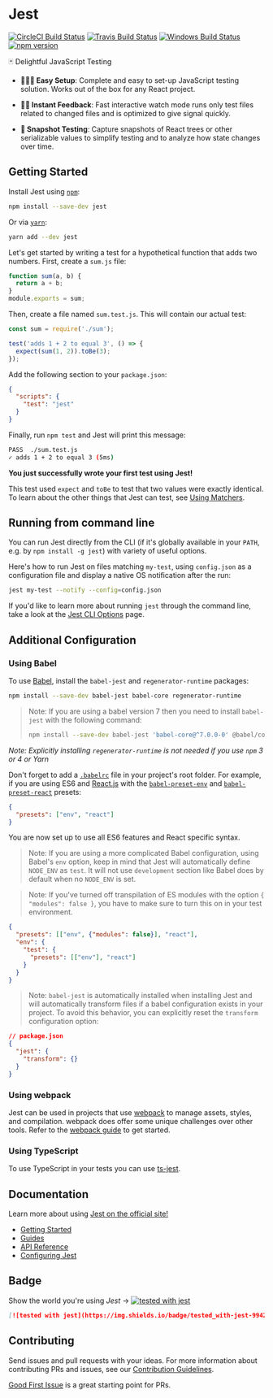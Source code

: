 # Jest

[![CircleCI Build Status](https://circleci.com/gh/facebook/jest.svg?style=shield)](https://circleci.com/gh/facebook/jest)
[![Travis Build Status](https://travis-ci.org/facebook/jest.svg?branch=master)](https://travis-ci.org/facebook/jest)
[![Windows Build Status](https://ci.appveyor.com/api/projects/status/8n38o44k585hhvhd/branch/master?svg=true)](https://ci.appveyor.com/project/Daniel15/jest/branch/master)
[![npm version](https://badge.fury.io/js/jest.svg)](http://badge.fury.io/js/jest)

🃏 Delightful JavaScript Testing

* **👩🏻‍💻 Easy Setup**: Complete and easy to set-up JavaScript testing solution.
  Works out of the box for any React project.

* **🏃🏽 Instant Feedback**: Fast interactive watch mode runs only test files
  related to changed files and is optimized to give signal quickly.

* **📸 Snapshot Testing**: Capture snapshots of React trees or other
  serializable values to simplify testing and to analyze how state changes over
  time.

## Getting Started

<!-- generated_getting_started_start -->

Install Jest using [`npm`](https://www.npmjs.com/):

```bash
npm install --save-dev jest
```

Or via [`yarn`](https://yarnpkg.com/en/package/jest):

```bash
yarn add --dev jest
```

Let's get started by writing a test for a hypothetical function that adds two
numbers. First, create a `sum.js` file:

```javascript
function sum(a, b) {
  return a + b;
}
module.exports = sum;
```

Then, create a file named `sum.test.js`. This will contain our actual test:

```javascript
const sum = require('./sum');

test('adds 1 + 2 to equal 3', () => {
  expect(sum(1, 2)).toBe(3);
});
```

Add the following section to your `package.json`:

```json
{
  "scripts": {
    "test": "jest"
  }
}
```

Finally, run `npm test` and Jest will print this message:

```bash
PASS  ./sum.test.js
✓ adds 1 + 2 to equal 3 (5ms)
```

**You just successfully wrote your first test using Jest!**

This test used `expect` and `toBe` to test that two values were exactly
identical. To learn about the other things that Jest can test, see
[Using Matchers](https://facebook.github.io/jest/docs/using-matchers.html).

## Running from command line

You can run Jest directly from the CLI (if it's globally available in your
`PATH`, e.g. by `npm install -g jest`) with variety of useful options.

Here's how to run Jest on files matching `my-test`, using `config.json` as a
configuration file and display a native OS notification after the run:

```bash
jest my-test --notify --config=config.json
```

If you'd like to learn more about running `jest` through the command line, take
a look at the [Jest CLI Options](https://facebook.github.io/jest/docs/cli.html)
page.

## Additional Configuration

### Using Babel

To use [Babel](http://babeljs.io/), install the `babel-jest` and
`regenerator-runtime` packages:

```bash
npm install --save-dev babel-jest babel-core regenerator-runtime
```

> Note: If you are using a babel version 7 then you need to install `babel-jest`
> with the following command:
>
> ```bash
> npm install --save-dev babel-jest 'babel-core@^7.0.0-0' @babel/core regenerator-runtime
> ```

_Note: Explicitly installing `regenerator-runtime` is not needed if you use
`npm` 3 or 4 or Yarn_

Don't forget to add a [`.babelrc`](https://babeljs.io/docs/usage/babelrc/) file
in your project's root folder. For example, if you are using ES6 and
[React.js](https://facebook.github.io/react/) with the
[`babel-preset-env`](https://babeljs.io/docs/plugins/preset-env/) and
[`babel-preset-react`](https://babeljs.io/docs/plugins/preset-react/) presets:

```json
{
  "presets": ["env", "react"]
}
```

You are now set up to use all ES6 features and React specific syntax.

> Note: If you are using a more complicated Babel configuration, using Babel's
> `env` option, keep in mind that Jest will automatically define `NODE_ENV` as
> `test`. It will not use `development` section like Babel does by default when
> no `NODE_ENV` is set.

> Note: If you've turned off transpilation of ES modules with the option
> `{ "modules": false }`, you have to make sure to turn this on in your test
> environment.

```json
{
  "presets": [["env", {"modules": false}], "react"],
  "env": {
    "test": {
      "presets": [["env"], "react"]
    }
  }
}
```

> Note: `babel-jest` is automatically installed when installing Jest and will
> automatically transform files if a babel configuration exists in your project.
> To avoid this behavior, you can explicitly reset the `transform` configuration
> option:

```json
// package.json
{
  "jest": {
    "transform": {}
  }
}
```

### Using webpack

Jest can be used in projects that use [webpack](https://webpack.github.io/) to
manage assets, styles, and compilation. webpack does offer some unique
challenges over other tools. Refer to the [webpack guide](docs/Webpack.md) to get
started.

### Using TypeScript

To use TypeScript in your tests you can use
[ts-jest](https://github.com/kulshekhar/ts-jest).

<!-- generated_getting_started_end -->

## Documentation

Learn more about using
[Jest on the official site!](http://facebook.github.io/jest)

* [Getting Started](http://facebook.github.io/jest/docs/en/getting-started.html)
* [Guides](http://facebook.github.io/jest/docs/en/snapshot-testing.html)
* [API Reference](http://facebook.github.io/jest/docs/en/api.html)
* [Configuring Jest](http://facebook.github.io/jest/docs/en/configuration.html)

## Badge

Show the world you're using _Jest_ →
[![tested with jest](https://img.shields.io/badge/tested_with-jest-99424f.svg)](https://github.com/facebook/jest)

```md
[![tested with jest](https://img.shields.io/badge/tested_with-jest-99424f.svg)](https://github.com/facebook/jest)
```

## Contributing

Send issues and pull requests with your ideas. For more information about
contributing PRs and issues, see our
[Contribution Guidelines](https://github.com/facebook/jest/blob/master/CONTRIBUTING.md).

[Good First Issue](https://github.com/facebook/jest/labels/Good%20First%20Issue)
is a great starting point for PRs.
